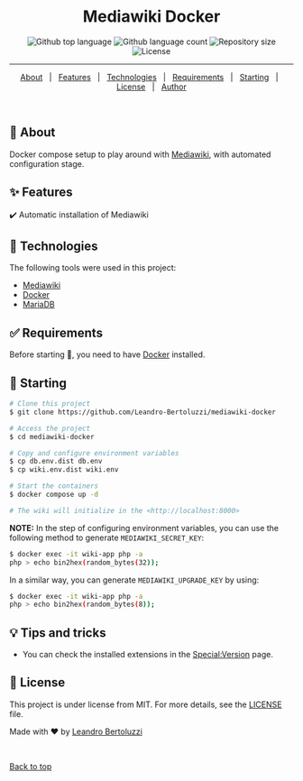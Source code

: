 <h1 align="center">Mediawiki Docker</h1>

<p align="center">
  <img alt="Github top language" src="https://img.shields.io/github/languages/top/Leandro-Bertoluzzi/mediawiki-docker?color=56BEB8">

  <img alt="Github language count" src="https://img.shields.io/github/languages/count/Leandro-Bertoluzzi/mediawiki-docker?color=56BEB8">

  <img alt="Repository size" src="https://img.shields.io/github/repo-size/Leandro-Bertoluzzi/mediawiki-docker?color=56BEB8">

  <img alt="License" src="https://img.shields.io/github/license/Leandro-Bertoluzzi/mediawiki-docker?color=56BEB8">
</p>

<hr>

<p align="center">
  <a href="#dart-about">About</a> &#xa0; | &#xa0; 
  <a href="#sparkles-features">Features</a> &#xa0; | &#xa0;
  <a href="#rocket-technologies">Technologies</a> &#xa0; | &#xa0;
  <a href="#white_check_mark-requirements">Requirements</a> &#xa0; | &#xa0;
  <a href="#checkered_flag-starting">Starting</a> &#xa0; | &#xa0;
  <a href="#memo-license">License</a> &#xa0; | &#xa0;
  <a href="https://github.com/Leandro-Bertoluzzi" target="_blank">Author</a>
</p>

<br>

## :dart: About
Docker compose setup to play around with [Mediawiki](https://www.mediawiki.org/wiki/MediaWiki), with automated configuration stage.

## :sparkles: Features
:heavy_check_mark: Automatic installation of Mediawiki 

## :rocket: Technologies
The following tools were used in this project:

- [Mediawiki](https://www.mediawiki.org/wiki/MediaWiki)
- [Docker](https://www.docker.com/)
- [MariaDB](https://mariadb.org/ )

## :white_check_mark: Requirements
Before starting :checkered_flag:, you need to have [Docker](https://www.docker.com/) installed.

## :checkered_flag: Starting
```bash
# Clone this project
$ git clone https://github.com/Leandro-Bertoluzzi/mediawiki-docker

# Access the project
$ cd mediawiki-docker

# Copy and configure environment variables
$ cp db.env.dist db.env
$ cp wiki.env.dist wiki.env

# Start the containers
$ docker compose up -d

# The wiki will initialize in the <http://localhost:8000>
```

**NOTE:** In the step of configuring environment variables, you can use the following method to generate `MEDIAWIKI_SECRET_KEY`:

```bash
$ docker exec -it wiki-app php -a
php > echo bin2hex(random_bytes(32));
```

In a similar way, you can generate `MEDIAWIKI_UPGRADE_KEY` by using:

```bash
$ docker exec -it wiki-app php -a
php > echo bin2hex(random_bytes(8));
```

## :bulb: Tips and tricks

- You can check the installed extensions in the [Special:Version](http://localhost:8000/index.php/Special:Version) page.

## :memo: License
This project is under license from MIT. For more details, see the [LICENSE](LICENSE.md) file.


Made with :heart: by <a href="https://github.com/Leandro-Bertoluzzi" target="_blank">Leandro Bertoluzzi</a>

&#xa0;

<a href="#top">Back to top</a>
